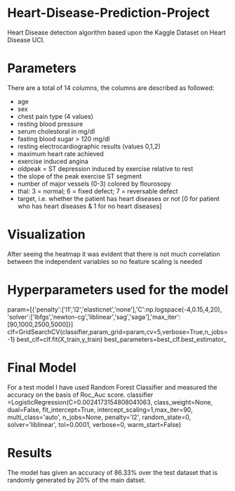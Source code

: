 # Heart-Disease-Prediction-Project
Heart Disease detection algorithm based upon the Kaggle Dataset on Heart Disease UCI.
# Parameters
There are a total of 14 columns, the columns are described as followed:

* age
* sex
* chest pain type (4 values)
* resting blood pressure
* serum cholestoral in mg/dl
* fasting blood sugar > 120 mg/dl
* resting electrocardiographic results (values 0,1,2)
* maximum heart rate achieved
* exercise induced angina
* oldpeak = ST depression induced by exercise relative to rest
* the slope of the peak exercise ST segment
* number of major vessels (0-3) colored by flourosopy
* thal: 3 = normal; 6 = fixed defect; 7 = reversable defect
* target, i.e. whether the patient has heart diseases or not [0 for patient who has heart diseases & 1 for no heart diseases]
# Visualization
After seeing the heatmap it was evident that there is not much correlation between the independent variables so no feature scaling is needed
# Hyperparameters used for the model
param=[{'penalty':['l1','l2','elasticnet','none'],'C':np.logspace(-4,0.15,4,20),
'solver':['lbfgs','newton-cg','liblinear','sag','saga'],'max_iter':[90,1000,2500,5000]}]
clf=GridSearchCV(classifier,param_grid=param,cv=5,verbose=True,n_jobs=-1)
best_clf=clf.fit(X_train,y_train)
best_parameters=best_clf.best_estimator_

# Final Model
For a test model I have used Random Forest Classifier and measured the accuracy on the basis of Roc_Auc score.
classifier =LogisticRegression(C=0.0024173154808041063, class_weight=None, dual=False,
                   fit_intercept=True, intercept_scaling=1,max_iter=90, multi_class='auto', n_jobs=None, penalty='l2',
                   random_state=0, solver='liblinear', tol=0.0001, verbose=0,
                   warm_start=False)
# Results                   
 The model has given an accuracy of 86.33% over the test dataset that is randomly generated by 20% of the main datset.                  
                   
                   
